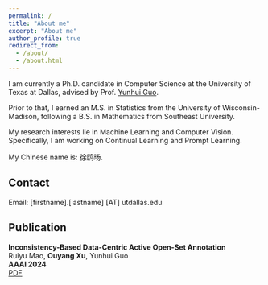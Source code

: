 ```yaml
---
permalink: /
title: "About me"
excerpt: "About me"
author_profile: true
redirect_from: 
  - /about/
  - /about.html
---
```


I am currently a Ph.D. candidate in Computer Science at the University of Texas at Dallas, advised by Prof. [Yunhui Guo](https://yunhuiguo.github.io). 

Prior to that, I earned an M.S. in Statistics from the University of Wisconsin-Madison, following a B.S. in Mathematics from Southeast University. 

My research interests lie in Machine Learning and Computer Vision. Specifically, I am working on Continual Learning and Prompt Learning.

My Chinese name is: 徐鸥旸.

## Contact

Email: [firstname].[lastname] [AT] utdallas.edu

## Publication
**Inconsistency-Based Data-Centric Active Open-Set Annotation**
<br />
Ruiyu Mao, **Ouyang Xu**, Yunhui Guo
<br />
**AAAI 2024**
<br />
[PDF](https://arxiv.org/abs/2401.04923)


